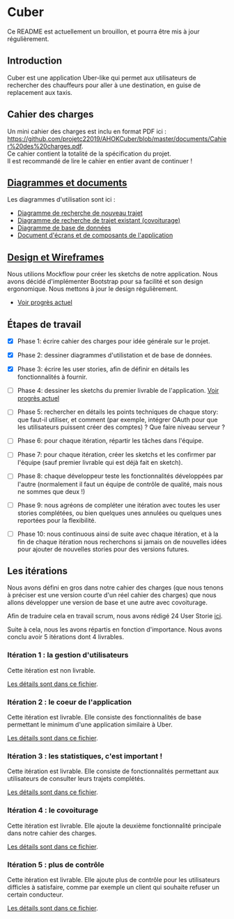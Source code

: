# Cuber

Ce README est actuellement un brouillon, et pourra être mis à jour régulièrement.
## Introduction
Cuber est une application Uber-like qui permet aux utilisateurs de rechercher des chauffeurs pour aller à une destination, en guise de replacement aux taxis.

## Cahier des charges
Un mini cahier des charges est inclu en format PDF ici : https://github.com/projetc22019/AHOKCuber/blob/master/documents/Cahier%20des%20charges.pdf.  
Ce cahier contient la totalité de la spécification du projet.    
Il est recommandé de lire le cahier en entier avant de continuer !  

## [Diagrammes et documents](documents)
Les diagrammes d'utilisation sont ici : 
* [Diagramme de recherche de nouveau trajet](documents/diagramme%20de%20recherche%20-%20nouveau%20trajet.png)
* [Diagramme de recherche de trajet existant (covoiturage)](documents/diagramme%20de%20recherche%20-%20partage%20de%20trajet.png)
* [Diagramme de base de données](documents/database.png)
* [Document d'écrans et de composants de l'application](documents/ecrans-composants.pdf)  

## [Design et Wireframes](documents/sketching)
Nous utilions Mockflow pour créer les sketchs de notre application. Nous avons décidé d'implémenter Bootstrap pour sa facilité et son design ergonomique. Nous mettons à jour le design régulièrement.  

* [Voir progrès actuel](documents/wireframes.pdf)

## Étapes de travail
- [x] Phase 1: écrire cahier des charges pour idée générale sur le projet. 

- [x] Phase 2: dessiner diagrammes d'utilistation et de base de données.

- [x] Phase 3: écrire les user stories, afin de définir en détails les fonctionnalités à fournir.

- [ ] Phase 4: dessiner les sketchs du premier livrable de l'application. [Voir progrès actuel](documents/wireframes.pdf)

- [ ] Phase 5: rechercher en détails les points techniques de chaque story: que faut-il utiliser, et comment (par exemple, intégrer OAuth pour que les utilisateurs puissent créer des comptes) ? Que faire niveau serveur ?   

- [ ] Phase 6: pour chaque itération, répartir les tâches dans l'équipe.

- [ ] Phase 7: pour chaque itération, créer les sketchs et les confirmer par l'équipe (sauf premier livrable qui est déjà fait en sketch).     

- [ ] Phase 8: chaque développeur teste les fonctionnalités développées par l'autre (normalement il faut un équipe de contrôle de qualité, mais nous ne sommes que deux !)

- [ ] Phase 9: nous agréons de compléter une itération avec toutes les user stories complétées, ou bien quelques unes annulées ou quelques unes reportées pour la flexibilité.

- [ ] Phase 10: nous continuous ainsi de suite avec chaque itération, et à la fin de chaque itération nous recherchons si jamais on de nouvelles idées pour ajouter de nouvelles stories pour des versions futures.

## Les itérations 
Nous avons défini en gros dans notre cahier des charges (que nous tenons à préciser est une version courte d'un réel cahier des charges) que nous allons développer une version de base et une autre avec covoiturage.  

Afin de traduire cela en travail scrum, nous avons rédigé 24 User Storie [ici](UserStories.md).

Suite à cela, nous les avons répartis en fonction d'importance. Nous avons conclu avoir 5 itérations dont 4 livrables.  

### Itération 1 : la gestion d'utilisateurs
Cette itération est non livrable.  

[Les détails sont dans ce fichier](iterations/1.md).

### Itération 2 : le coeur de l'application 
Cette itération est livrable. Elle consiste des fonctionnalités de base permettant le minimum d'une application similaire à Uber.

[Les détails sont dans ce fichier](iterations/2.md).

### Itération 3 : les statistiques, c'est important !
Cette itération est livrable. Elle consiste de fonctionnalités permettant aux utilisateurs de consulter leurs trajets complétés.  

[Les détails sont dans ce fichier](iterations/3.md).

### Itération 4 : le covoiturage
Cette itération est livrable. Elle ajoute la deuxième fonctionnalité principale dans notre cahier des charges.  

[Les détails sont dans ce fichier](iterations/4.md).

### Itération 5 : plus de contrôle
Cette itération est livrable. Elle ajoute plus de contrôle pour les utilisateurs difficles à satisfaire, comme par exemple un client qui souhaite refuser un certain conducteur.  

[Les détails sont dans ce fichier](iterations/5.md).  
